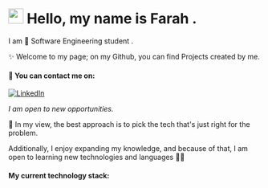 
# <img src="https://media.giphy.com/media/hvRJCLFzcasrR4ia7z/giphy.gif" width="30px"> Hello, my name is Farah .

I am 🧙 Software Engineering student .

✨ Welcome to my page; on my Github, you can find Projects created by me.


#### 📧 You can contact me on:
[![LinkedIn](https://img.shields.io/badge/LinkedIn-%230077B5.svg?&style=for-the-badge&logo=linkedin&logoColor=white)](www.linkedin.com/in/farah-baraket-4a4aa324b)

*I am open to new opportunities.*


🔭 In my view, the best approach is to pick the tech that's just right for the problem.

Additionally, I enjoy expanding my knowledge, and because of that, I am open to learning new technologies and languages 🐱‍👓


#### My current technology stack:

<!--
**FarahBaraket-03/FarahBaraket-03** is a ✨ _special_ ✨ repository because its `README.md` (this file) appears on your GitHub profile.

Here are some ideas to get you started:

- 🔭 I’m currently working on ...
- 🌱 I’m currently learning ...
- 👯 I’m looking to collaborate on ...
- 🤔 I’m looking for help with ...
- 💬 Ask me about ...
- 📫 How to reach me: ...
- 😄 Pronouns: ...
- ⚡ Fun fact: ...
-->



